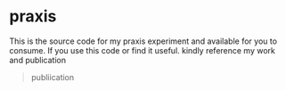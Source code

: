 # praxis
This is the source code for my praxis experiment and available for you to consume. 
If you use this code or find it useful. kindly reference my work and publication

> publiication
> 
